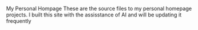 My Personal Hompage 
These are the source files to my personal homepage projects. I built this site with the assisstance of AI and will be updating it frequently
